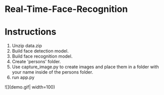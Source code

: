 # Real-Time-Face-Recognition

# Instructions
1. Unzip data.zip
2. Build face detection model. 
3. Build face recognition model. 
4. Create 'persons' folder.
5. Use capture_image.py to create images and place them in a folder with your name inside of the persons folder. 
6. run app.py


![](demo.gif| width=100)
